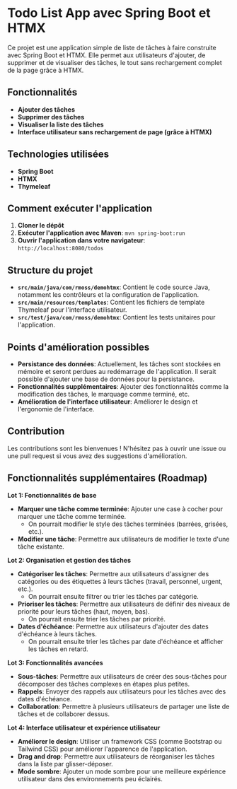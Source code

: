 # Todo List App avec Spring Boot et HTMX

Ce projet est une application simple de liste de tâches à faire construite avec Spring Boot et HTMX. Elle permet aux utilisateurs d'ajouter, de supprimer et de visualiser des tâches, le tout sans rechargement complet de la page grâce à HTMX.

## Fonctionnalités

* **Ajouter des tâches**
* **Supprimer des tâches**
* **Visualiser la liste des tâches**
* **Interface utilisateur sans rechargement de page (grâce à HTMX)**

## Technologies utilisées

* **Spring Boot**
* **HTMX**
* **Thymeleaf**

## Comment exécuter l'application

1. **Cloner le dépôt**
2. **Exécuter l'application avec Maven**: `mvn spring-boot:run`
3. **Ouvrir l'application dans votre navigateur**: `http://localhost:8080/todos`

## Structure du projet

* **`src/main/java/com/rmoss/demohtmx`**: Contient le code source Java, notamment les contrôleurs et la configuration de l'application.
* **`src/main/resources/templates`**: Contient les fichiers de template Thymeleaf pour l'interface utilisateur.
* **`src/test/java/com/rmoss/demohtmx`**: Contient les tests unitaires pour l'application.

## Points d'amélioration possibles

* **Persistance des données**: Actuellement, les tâches sont stockées en mémoire et seront perdues au redémarrage de l'application. Il serait possible d'ajouter une base de données pour la persistance.
* **Fonctionnalités supplémentaires**:  Ajouter des fonctionnalités comme la modification des tâches, le marquage comme terminé, etc.
* **Amélioration de l'interface utilisateur**:  Améliorer le design et l'ergonomie de l'interface.

## Contribution

Les contributions sont les bienvenues ! N'hésitez pas à ouvrir une issue ou une pull request si vous avez des suggestions d'amélioration.

## Fonctionnalités supplémentaires (Roadmap)

**Lot 1: Fonctionnalités de base**

* **Marquer une tâche comme terminée**:  Ajouter une case à cocher pour marquer une tâche comme terminée. 
    *   On pourrait modifier le style des tâches terminées (barrées, grisées, etc.).
* **Modifier une tâche**:  Permettre aux utilisateurs de modifier le texte d'une tâche existante.

**Lot 2: Organisation et gestion des tâches**

* **Catégoriser les tâches**:  Permettre aux utilisateurs d'assigner des catégories ou des étiquettes à leurs tâches (travail, personnel, urgent, etc.).
    *   On pourrait ensuite filtrer ou trier les tâches par catégorie.
* **Prioriser les tâches**:  Permettre aux utilisateurs de définir des niveaux de priorité pour leurs tâches (haut, moyen, bas).
    *   On pourrait ensuite trier les tâches par priorité.
* **Dates d'échéance**:  Permettre aux utilisateurs d'ajouter des dates d'échéance à leurs tâches.
    *   On pourrait ensuite trier les tâches par date d'échéance et afficher les tâches en retard.

**Lot 3: Fonctionnalités avancées**

* **Sous-tâches**:  Permettre aux utilisateurs de créer des sous-tâches pour décomposer des tâches complexes en étapes plus petites.
* **Rappels**:  Envoyer des rappels aux utilisateurs pour les tâches avec des dates d'échéance.
* **Collaboration**:  Permettre à plusieurs utilisateurs de partager une liste de tâches et de collaborer dessus.

**Lot 4: Interface utilisateur et expérience utilisateur**

* **Améliorer le design**:  Utiliser un framework CSS (comme Bootstrap ou Tailwind CSS) pour améliorer l'apparence de l'application.
* **Drag and drop**:  Permettre aux utilisateurs de réorganiser les tâches dans la liste par glisser-déposer.
* **Mode sombre**:  Ajouter un mode sombre pour une meilleure expérience utilisateur dans des environnements peu éclairés.